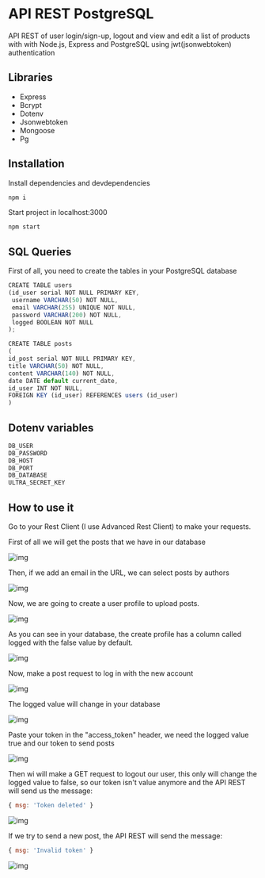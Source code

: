 # API REST PostgreSQL

API REST of user login/sign-up, logout and view and edit a list of products with with Node.js, Express and PostgreSQL using jwt(jsonwebtoken) authentication

## Libraries

- Express
- Bcrypt
- Dotenv
- Jsonwebtoken
- Mongoose
- Pg

## Installation

Install dependencies and devdependencies
```javascript
npm i 
```

Start project in localhost:3000
```javascript
npm start
```

## SQL Queries

First of all, you need to create the tables in your PostgreSQL database

```javascript
CREATE TABLE users
(id_user serial NOT NULL PRIMARY KEY,
 username VARCHAR(50) NOT NULL,
 email VARCHAR(255) UNIQUE NOT NULL,
 password VARCHAR(200) NOT NULL,
 logged BOOLEAN NOT NULL
);
```

```javascript
CREATE TABLE posts
(
id_post serial NOT NULL PRIMARY KEY,
title VARCHAR(50) NOT NULL,
content VARCHAR(140) NOT NULL,
date DATE default current_date,
id_user INT NOT NULL,
FOREIGN KEY (id_user) REFERENCES users (id_user)
)
```

## Dotenv variables

```javascript
DB_USER
DB_PASSWORD
DB_HOST
DB_PORT
DB_DATABASE
ULTRA_SECRET_KEY
```

## How to use it

Go to your Rest Client (I use Advanced Rest Client) to make your requests.

First of all we will get the posts that we have in our database

![img](./assets/gif1.gif)

Then, if we add an email in the URL, we can select posts by authors

![img](./assets/gif2.gif)

Now, we are going to create a user profile to upload posts.

![img](./assets/gif3.gif)

As you can see in your database, the create profile has a column called logged with the false value by default.

![img](./assets/loggedfalse.png)

Now, make a post request to log in with the new account

![img](./assets/gif4.gif)

The logged value will change in your database

![img](./assets/loggedtrue.png)

Paste your token in the "access_token" header, we need the logged value true and our token to send posts

![img](./assets/gif5.gif)

Then wi will make a GET request to logout our user, this only will change the logged value to false, so our token isn't value anymore and the API REST will send us the message:

```javascript
{ msg: 'Token deleted' }
```

![img](./assets/gif6.gif)

If we try to send a new post, the API REST will send the message:

```javascript
{ msg: 'Invalid token' }
```

![img](./assets/gif7.gif)

